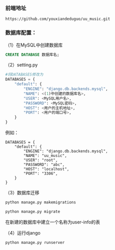 ### 前端地址
```
https://github.com/youxiandeduguo/uu_music.git
```
### 数据库配置：

（1）在MySQL中创建数据库

```sql
CREATE DATABASE 数据库名;
```



（2）setting.py

```python
#将DATABASES修改为
DATABASES = {
    "default": {
        "ENGINE": "django.db.backends.mysql",
        "NAME": <(1)中创建的数据库名>,
        "USER": <MySQL用户名>,
        "PASSWORD": <MySQL密码>,
        "HOST": <用户的主机地址>,
        "PORT": <用户的端口号>,
    }
}
```

例如：

```
DATABASES = {
    "default": {
        "ENGINE": "django.db.backends.mysql",
        "NAME": "uu_music",
        "USER": "root",
        "PASSWORD": "abc",
        "HOST": "localhost",
        "PORT": "3306",
    }
}
```



（3）数据库迁移

```cmd
python manage.py makemigrations

python manage.py migrate
```

在新建的数据库中建立一个名称为user-info的表

（4）运行django

```cmd
python manage.py runserver
```

